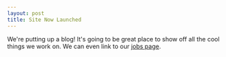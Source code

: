 ```yaml
---
layout: post
title: Site Now Launched
---
```

We're putting up a blog! It's going to be great place to show off all the
cool things we work on. We can even link to our [jobs page](http://weplaydots.com/jobs).
